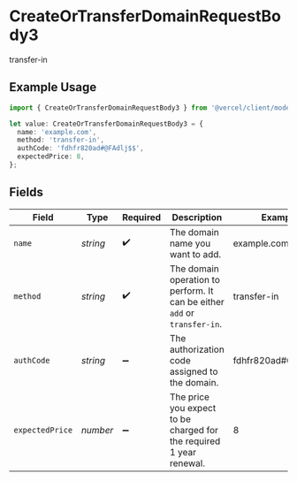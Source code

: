 # CreateOrTransferDomainRequestBody3

transfer-in

## Example Usage

```typescript
import { CreateOrTransferDomainRequestBody3 } from '@vercel/client/models/operations';

let value: CreateOrTransferDomainRequestBody3 = {
  name: 'example.com',
  method: 'transfer-in',
  authCode: 'fdhfr820ad#@FAdlj$$',
  expectedPrice: 8,
};
```

## Fields

| Field           | Type     | Required           | Description                                                               | Example             |
| --------------- | -------- | ------------------ | ------------------------------------------------------------------------- | ------------------- |
| `name`          | _string_ | :heavy_check_mark: | The domain name you want to add.                                          | example.com         |
| `method`        | _string_ | :heavy_check_mark: | The domain operation to perform. It can be either `add` or `transfer-in`. | transfer-in         |
| `authCode`      | _string_ | :heavy_minus_sign: | The authorization code assigned to the domain.                            | fdhfr820ad#@FAdlj$$ |
| `expectedPrice` | _number_ | :heavy_minus_sign: | The price you expect to be charged for the required 1 year renewal.       | 8                   |
